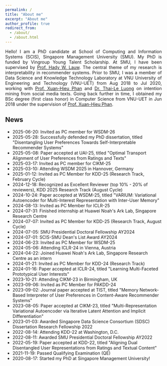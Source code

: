 ```yaml
---
permalink: /
title: "About me"
excerpt: "About me"
author_profile: true
redirect_from: 
  - /about/
  - /about.html
---
```


<div style="text-align: justify">
Hello! I am a PhD candidate at School of Computing and Information Systems (SCIS), Singapore Management University (SMU). My PhD is funded by Vingroup Young Talent Scholarship. 
At SMU, I have been supervised by <a href="https://www.hadylauw.com/">Prof. Hady W. Lauw</a>. The central theme of my research is interpretability in recommender systems.
Prior to SMU, I was a member of Data Science and Knowledge Technology Laboratory at VNU University of Engineering and Technology (VNU-UET) from Aug 2018 to Jul 2020,
working with <a href="https://uet.vnu.edu.vn/~hieupx/">Prof. Xuan-Hieu Phan</a> and <a href="https://scholar.google.com/citations?user=I1FbHw4AAAAJ&hl=en">Dr. Thai-Le Luong</a> on intention mining from social media texts. 
Going back further in time, I obtained my BSc degree (first class honor) in Computer Science from VNU-UET in Jun 2018 under the supervision of <a href="https://uet.vnu.edu.vn/~hieupx/">Prof. Xuan-Hieu Phan</a>.
</div>

## News
* 2025-06-20: Invited as PC member for WSDM-26
* 2025-05-28: Successfully defended my PhD dissertation, titled "Disentangling User Preferences Towards Self-Interpretable Recommender Systems"
* 2025-05-08: Paper accepted at UAI-25, titled "Optimal Transport Alignment of User Preferences from Ratings and Texts"
* 2025-03-17: Invited as PC member for CIKM-25
* 2025-03-10: Attending WSDM 2025 in Hannover, Germany
* 2025-01-12: Invited as PC Member for KDD-25 (Research Track, February Cycle)
* 2024-12-18: Recognized as Excellent Reviewer (top 10% - 20% of reviewers), KDD 2025 Research Track (August Cycle)
* 2024-10-24: Paper accepted at WSDM-25, titled "VARIUM: Variational Autoencoder for Multi-Interest Representation with Inter-User Memory"
* 2024-08-13: Invited as PC Member for ICLR-25
* 2024-07-31: Finished internship at Huawei Noah's Ark Lab, Singapore Research Centre
* 2024-07-07: Invited as PC Member for KDD-25 (Research Track, August Cycle)
* 2024-07-05: SMU Presidential Doctoral Fellowship AY2024
* 2024-07-01: SCIS-SMU Dean's List Award AY2024
* 2024-06-23: Invited as PC Member for WSDM-25
* 2024-05-06: Attending ICLR-24 in Vienna, Austria
* 2024-04-22: Joined Huawei Noah's Ark Lab, Singapore Research Centre as an intern
* 2024-01-21: Invited as PC Member for KDD-24 (Research Track)
* 2024-01-16: Paper accepted at ICLR-24, titled "Learning Multi-Faceted Prototypical User Interests"
* 2023-10-21: Attending CIKM-23 in Birmingham, UK
* 2023-09-06: Invited as PC Member for PAKDD-24
* 2023-09-02: Journal paper accepted at TIST, titled "Memory Network-Based Interpreter of User Preferences in Content-Aware Recommender Systems"
* 2023-08-05: Paper accepted at CIKM-23, titled "Multi-Representation Variational Autoencoder via Iterative Latent Attention and Implicit Differentiation" 
* 2023-01-03: Awarded Singapore Data Science Consortium (SDSC) Dissertation Research Fellowship 2022
* 2022-08-14: Attending KDD-22 at Washington, D.C.
* 2022-08-11: Awarded SMU Presidential Doctoral Fellowship AY2022
* 2022-05-19: Paper accepted at KDD-22, titled "Aligning Dual Disentangled User Representations from Ratings and Textual Content"
* 2021-11-19: Passed Qualifying Examination (QE)
* 2020-08-17: Started my PhD at Singapore Management University!
